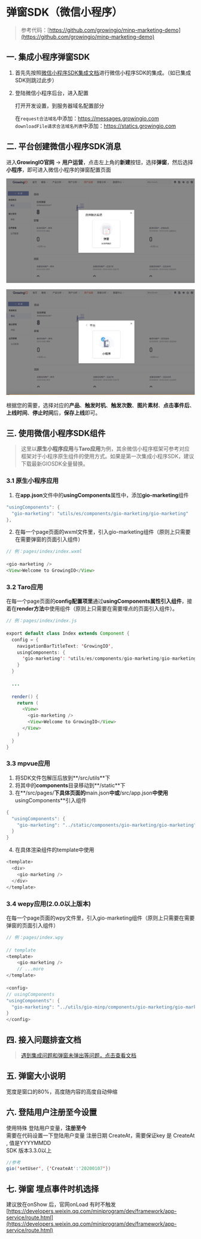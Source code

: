 # 弹窗SDK（微信小程序）

> 参考代码：[https://github.com/growingio/minp-marketing-demo](https://github.com/growingio/minp-marketing-demo)

## 一. 集成小程序弹窗SDK

1. 首先先按照[微信小程序SDK集成文档](https://docs.growingio.com/docs/developer-manual/sdkintegrated/other-sdk/minp-sdk)进行微信小程序SDK的集成。（如已集成SDK则跳过此步）
2. 登陆微信小程序后台，进入配置

   打开开发设置，到服务器域名配置部分

   在`request合法域名`中添加：https://messages.growingio.com  
   `downloadFile请求合法域名列表`中添加：https://statics.growingio.com

## 二. 平台创建微信小程序SDK消息

进入**GrowingIO官网** -&gt; **用户运营**，点击左上角的**新建**按钮，选择**弹窗**，然后选择**小程序**，即可进入微信小程序的弹窗配置页面

![](../../../.gitbook/assets/image%20%2870%29.png)

![](../../../.gitbook/assets/image%20%28135%29.png)

根据您的需要，选择对应的**产品**、**触发时机**、**触发次数**、**图片素材**、**点击事件后**、**上线时间**、**停止时间**后，**保存上线**即可。

## 三. 使用微信小程序SDK组件

> 这里以**原生小程序应用**与**Taro应用**为例，其余微信小程序框架可参考对应框架对于小程序原生组件的使用方式。如果是第一次集成小程序SDK，建议下载最新GIOSDK全量替换。

### 3.1 原生小程序应用

1. 在**app.json**文件中的**usingComponents**属性中，添加**gio-marketing**组件

```java
"usingComponents": {
  "gio-marketing": "utils/es/components/gio-marketing/gio-marketing"
},
```

2. 在每一个page页面的wxml文件里，引入gio-marketing组件（原则上只需要在需要弹窗的页面引入组件）

```java
// 例：pages/index/index.wxml

<gio-marketing />
<View>Welcome to GrowingIO</View>
```

### 3.2 Taro应用

在每一个page页面的**config配置项里**通过**usingComponents属性引入组件**，接着在**render方法**中使用组件（原则上只需要在需要埋点的页面引入组件）。

```java
// 例：pages/index/index.js

export default class Index extends Component {
  config = {
    navigationBarTitleText: 'GrowingIO',
    usingComponents: {
      'gio-marketing': 'utils/es/components/gio-marketing/gio-marketing'
    }
  }
  
  ...
  
  render() {
    return (
      <View>
        <gio-marketing />
        <View>Welcome to GrowingIO</View>
      </View>
    )
  }
}
```

### 3.3 mpvue应用

1. 将SDK文件包解压后放到**/src/utils**下
2. 将其中的**components**目录移动到**/static**下
3. 在**/src/pages/**下具体页面的**main.json**中或**/src/app.json**中使用**usingComponents**引入组件

```java
{
  "usingComponents": {
    "gio-marketing": "../static/components/gio-marketing/gio-marketing"
  }
}
```

4. 在具体渲染组件的template中使用

```java
<template>
  <div>
    <gio-marketing />
  </div>
</template>
```



### 3.4 wepy应用\(2.0.0以上版本\)

 在每一个page页面的wpy文件里，引入gio-marketing组件（原则上只需要在需要弹窗的页面引入组件）

```java
// 例：pages/index.wpy

// template
<template>
    <gio-marketing />
    // ...more
</template>

<config>
// usingComponents
"usingComponents": {
  "gio-marketing": "../utils/gio-minp/components/gio-marketing/gio-marketing"
}
</config>
```

## 四. 接入问题排查文档

> [遇到集成问题和弹窗未弹出等问题，点击查看文档](https://shimo.im/docs/xrP8cDKkYx9gJg8Y/read)



## 五. 弹窗大小说明

  宽度是窗口的80%，高度随内容的高度自动伸缩



## 六. 登陆用户注册至今设置

使用特殊 登陆用户变量，**注册至今**  
需要在代码设置一下登陆用户变量 注册日期 CreateAt，需要保证key 是 CreateAt , 值是YYYYMMDD  
SDK 版本3.3.0以上

```java
//参考
gio('setUser', {'CreateAt':'20200107'})
```

## 七. 弹窗 埋点事件时机选择

  
建议放在onShow 后，官网onLoad 有时不触发  
[https://developers.weixin.qq.com/miniprogram/dev/framework/app-service/route.html](https://developers.weixin.qq.com/miniprogram/dev/framework/app-service/route.html)  


